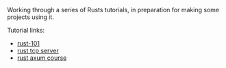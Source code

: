 Working through a series of Rusts tutorials, in preparation for making some projects using it. 

Tutorial links:
- [rust-101](https://www.ralfj.de/projects/rust-101/main.html)
- [rust tcp server](https://www.youtube.com/watch?v=JiuouCJQzSQ)
- [rust axum course](https://www.youtube.com/watch?v=XZtlD_m59sM)
